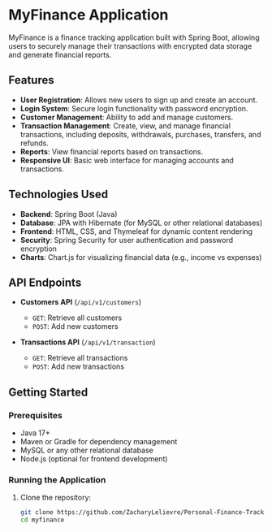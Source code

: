 # MyFinance Application

MyFinance is a finance tracking application built with Spring Boot, allowing users to securely manage their transactions with encrypted data storage and generate financial reports.

## Features

- **User Registration**: Allows new users to sign up and create an account.
- **Login System**: Secure login functionality with password encryption.
- **Customer Management**: Ability to add and manage customers.
- **Transaction Management**: Create, view, and manage financial transactions, including deposits, withdrawals, purchases, transfers, and refunds.
- **Reports**: View financial reports based on transactions.
- **Responsive UI**: Basic web interface for managing accounts and transactions.

## Technologies Used

- **Backend**: Spring Boot (Java)
- **Database**: JPA with Hibernate (for MySQL or other relational databases)
- **Frontend**: HTML, CSS, and Thymeleaf for dynamic content rendering
- **Security**: Spring Security for user authentication and password encryption
- **Charts**: Chart.js for visualizing financial data (e.g., income vs expenses)

## API Endpoints

- **Customers API** (`/api/v1/customers`)
  - `GET`: Retrieve all customers
  - `POST`: Add new customers

- **Transactions API** (`/api/v1/transaction`)
  - `GET`: Retrieve all transactions
  - `POST`: Add new transactions

## Getting Started

### Prerequisites

- Java 17+
- Maven or Gradle for dependency management
- MySQL or any other relational database
- Node.js (optional for frontend development)

### Running the Application

1. Clone the repository:
   ```bash
   git clone https://github.com/ZacharyLelievre/Personal-Finance-Tracker.git
   cd myfinance
